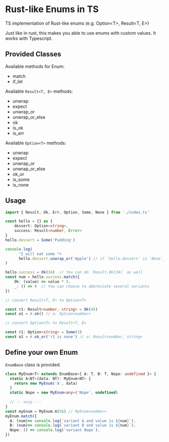 # Rust-like Enums in TS

TS implementation of Rust-like enums (e.g. Option&lt;T>, Result&lt;T, E>)

Just like in rust, this makes you able to use enums with custom values.
It works with Typescript.

## Provided Classes

Available methods for Enum:
- match
- if_let

Available `Result<T, E>` methods:
- unwrap
- expect
- unwrap_or
- unwrap_or_else
- ok
- is_ok
- is_err

Available `Option<T>` methods:
- unwrap
- expect
- unwrap_or
- unwrap_or_else
- ok_or
- is_some
- is_none

## Usage

```ts
import { Result, Ok, Err, Option, Some, None } from './index.ts'

const hello = {} as {
    dessert: Option<string>,
    success: Result<number, Error>
}
hello.dessert = Some('Pudding')

console.log(
      "I will eat some "+
      hello.dessert.unwrap_or('Apple') // if `hello.dessert` is `None`, 'Apple' will be returned.
)

hello.success = Ok(34)  // You can do `Result.Ok(34)` as well
const num = hello.success.match({
    Ok: (value) => value * 3,
    _: () => 0  // You can choose to abbreviate several variants
})

// convert Result<T, E> to Option<T>

const r1: Result<number, string> = Ok(45)
const o1 = r.ok() // o: Option<number>

// convert Option<T> to Result<T, E>

const r1: Option<string> = Some(3)
const o1 = r.ok_or('r1 is none') // o: Result<number, string>
```

## Define your own Enum

`EnumBase` class is provided.

```ts
class MyEnum<T> extends EnumBase<{ A: T, B: T, Nope: undefined }> {
  static A<NT>(data: NT): MyEnum<NT> {
    return new MyEnum('A', data)
  }
  static Nope = new MyEnum<any>('Nope', undefined)
  
  // -- snip ---
}
const myEnum = MyEnum.A(56) // MyEnum<number>
myEnum.match({
  A: (num)=> console.log(`variant A and value is ${num}`),
  B: (num)=> console.log(`variant B and value is ${num}`),
  Nope: () => console.log(`variant Nope`),
})

```